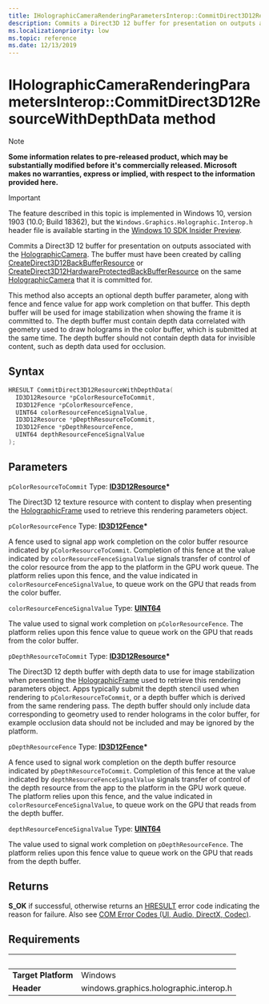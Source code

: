 ```yaml
---
title: IHolographicCameraRenderingParametersInterop::CommitDirect3D12ResourceWithDepthData
description: Commits a Direct3D 12 buffer for presentation on outputs associated with the [HolographicCamera](/uwp/api/windows.graphics.holographic.holographiccamera).
ms.localizationpriority: low
ms.topic: reference
ms.date: 12/13/2019
---
```


# IHolographicCameraRenderingParametersInterop::CommitDirect3D12ResourceWithDepthData method

> [!NOTE]
> **Some information relates to pre-released product, which may be substantially modified before it's commercially released. Microsoft makes no warranties, express or implied, with respect to the information provided here.**

> [!IMPORTANT]
> The feature described in this topic is implemented in 
Windows 10, version 1903 (10.0; Build 18362), but the `Windows.Graphics.Holographic.Interop.h` header file is available starting in the [Windows 10 SDK Insider Preview](https://www.microsoft.com/software-download/windowsinsiderpreviewSDK).

Commits a Direct3D 12 buffer for presentation on outputs associated with the [HolographicCamera](/uwp/api/windows.graphics.holographic.holographiccamera). The buffer must have been created by calling [CreateDirect3D12BackBufferResource](/windows/win32/api/windows.graphics.holographic.interop/nf-windows-graphics-holographic-interop-iholographiccamerainterop-createdirect3d12backbufferresource) or [CreateDirect3D12HardwareProtectedBackBufferResource](nf-windows-graphics-holographic-interop-iholographiccamerainterop-createdirect3d12hardwareprotectedbackbufferresource.md) on the same [HolographicCamera](/uwp/api/windows.graphics.holographic.holographiccamera) that it is committed for.

This method also accepts an optional depth buffer parameter, along with fence and fence value for app work completion on that buffer. This depth buffer will be used for image stabilization when showing the frame it is committed to. The depth buffer must contain depth data correlated with geometry used to draw holograms in the color buffer, which is submitted at the same time. The depth buffer should not contain depth data for invisible content, such as depth data used for occlusion.

## Syntax

```cpp
HRESULT CommitDirect3D12ResourceWithDepthData(
  ID3D12Resource *pColorResourceToCommit,
  ID3D12Fence *pColorResourceFence,
  UINT64 colorResourceFenceSignalValue,
  ID3D12Resource *pDepthResourceToCommit,
  ID3D12Fence *pDepthResourceFence,
  UINT64 depthResourceFenceSignalValue
);
```

## Parameters

`pColorResourceToCommit`
Type: **[ID3D12Resource](/windows/win32/api/d3d12/nn-d3d12-id3d12resource)\***

The Direct3D 12 texture resource with content to display when presenting the [HolographicFrame](/uwp/api/windows.graphics.holographic.holographicframe) used to retrieve this rendering parameters object.

`pColorResourceFence`
Type: **[ID3D12Fence](/windows/win32/api/d3d12/nn-d3d12-id3d12fence)\***

A fence used to signal app work completion on the color buffer resource indicated by `pColorResourceToCommit`. Completion of this fence at the value indicated by `colorResourceFenceSignalValue` signals transfer of control of the color resource from the app to the platform in the GPU work queue. The platform relies upon this fence, and the value indicated in `colorResourceFenceSignalValue`, to queue work on the GPU that reads from the color buffer.

`colorResourceFenceSignalValue`
Type: **[UINT64](/windows/win32/winprog/windows-data-types)**

The value used to signal work completion on `pColorResourceFence`. The platform relies upon this fence value to queue work on the GPU that reads from the color buffer.

`pDepthResourceToCommit`
Type: **[ID3D12Resource](/windows/win32/api/d3d12/nn-d3d12-id3d12resource)\***

The Direct3D 12 depth buffer with depth data to use for image stabilization when presenting the [HolographicFrame](/uwp/api/windows.graphics.holographic.holographicframe) used to retrieve this rendering parameters object. Apps typically submit the depth stencil used when rendering to `pColorResourceToCommit`, or a depth buffer which is derived from the same rendering pass. The depth buffer should only include data corresponding to geometry used to render holograms in the color buffer, for example occlusion data should not be included and may be ignored by the platform.

`pDepthResourceFence`
Type: **[ID3D12Fence](/windows/win32/api/d3d12/nn-d3d12-id3d12fence)\***

A fence used to signal work completion on the depth buffer resource indicated by `pDepthResourceToCommit`. Completion of this fence at the value indicated by `depthResourceFenceSignalValue` signals transfer of control of the depth resource from the app to the platform in the GPU work queue. The platform relies upon this fence, and the value indicated in `colorResourceFenceSignalValue`, to queue work on the GPU that reads from the depth buffer.

`depthResourceFenceSignalValue`
Type: **[UINT64](/windows/win32/winprog/windows-data-types)**

The value used to signal work completion on `pDepthResourceFence`. The platform relies upon this fence value to queue work on the GPU that reads from the depth buffer.

## Returns
**S_OK** if successful, otherwise returns an [HRESULT](/windows/win32/com/structure-of-com-error-codes) error code indicating the reason for failure. Also see [COM Error Codes (UI, Audio, DirectX, Codec)](/windows/win32/com/com-error-codes-10).

## Requirements
| &nbsp; | &nbsp; |
| ---- |:---- |
| **Target Platform** | Windows |
| **Header** | windows.graphics.holographic.interop.h |
